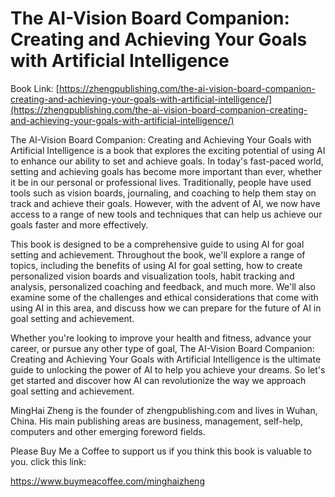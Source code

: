# The AI-Vision Board Companion: Creating and Achieving Your Goals with Artificial Intelligence

Book Link: [https://zhengpublishing.com/the-ai-vision-board-companion-creating-and-achieving-your-goals-with-artificial-intelligence/](https://zhengpublishing.com/the-ai-vision-board-companion-creating-and-achieving-your-goals-with-artificial-intelligence/)

The AI-Vision Board Companion: Creating and Achieving Your Goals with Artificial Intelligence is a book that explores the exciting potential of using AI to enhance our ability to set and achieve goals. In today's fast-paced world, setting and achieving goals has become more important than ever, whether it be in our personal or professional lives. Traditionally, people have used tools such as vision boards, journaling, and coaching to help them stay on track and achieve their goals. However, with the advent of AI, we now have access to a range of new tools and techniques that can help us achieve our goals faster and more effectively.

This book is designed to be a comprehensive guide to using AI for goal setting and achievement. Throughout the book, we'll explore a range of topics, including the benefits of using AI for goal setting, how to create personalized vision boards and visualization tools, habit tracking and analysis, personalized coaching and feedback, and much more. We'll also examine some of the challenges and ethical considerations that come with using AI in this area, and discuss how we can prepare for the future of AI in goal setting and achievement.

Whether you're looking to improve your health and fitness, advance your career, or pursue any other type of goal, The AI-Vision Board Companion: Creating and Achieving Your Goals with Artificial Intelligence is the ultimate guide to unlocking the power of AI to help you achieve your dreams. So let's get started and discover how AI can revolutionize the way we approach goal setting and achievement.

MingHai Zheng is the founder of zhengpublishing.com and lives in Wuhan, China. His main publishing areas are business, management, self-help, computers and other emerging foreword fields.

Please Buy Me a Coffee to support us if you think this book is valuable to you. click this link:

https://www.buymeacoffee.com/minghaizheng
